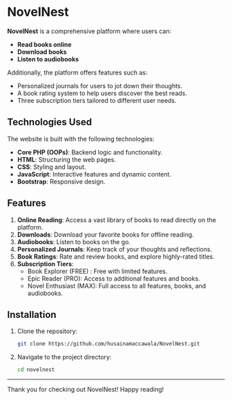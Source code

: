 # NovelNest

**NovelNest** is a comprehensive platform where users can:
- **Read books online**
- **Download books**
- **Listen to audiobooks**

Additionally, the platform offers features such as:
- Personalized journals for users to jot down their thoughts.
- A book rating system to help users discover the best reads.
- Three subscription tiers tailored to different user needs.

## Technologies Used

The website is built with the following technologies:
- **Core PHP (OOPs)**: Backend logic and functionality.
- **HTML**: Structuring the web pages.
- **CSS**: Styling and layout.
- **JavaScript**: Interactive features and dynamic content.
- **Bootstrap**: Responsive design.

## Features

1. **Online Reading**: Access a vast library of books to read directly on the platform.
2. **Downloads**: Download your favorite books for offline reading.
3. **Audiobooks**: Listen to books on the go.
4. **Personalized Journals**: Keep track of your thoughts and reflections.
5. **Book Ratings**: Rate and review books, and explore highly-rated titles.
6. **Subscription Tiers**:
   - Book Explorer (FREE) : Free with limited features.
   - Epic Reader (PRO): Access to additional features and books.
   - Novel Enthusiast (MAX): Full access to all features, books, and audiobooks.

## Installation

1. Clone the repository:
   ```bash
   git clone https://github.com/husainamaccawala/NovelNest.git
   ```
2. Navigate to the project directory:
   ```bash
   cd novelnest
   ```
---
Thank you for checking out NovelNest! Happy reading!

